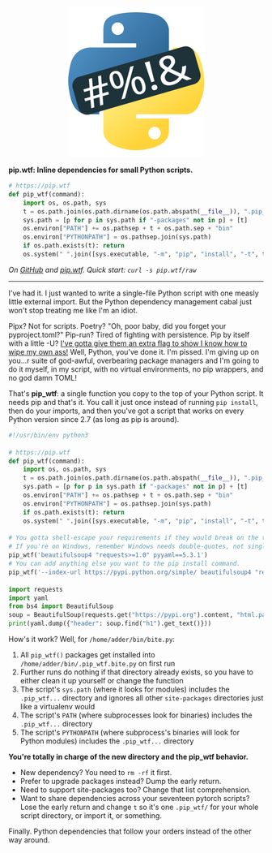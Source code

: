 <center><img src="/favicon.png"></center>

**pip.wtf: Inline dependencies for small Python scripts.**

<!-- MARKDOWN-AUTO-DOCS:START (CODE:src=./pip_wtf.py&lines=3-11) -->
<!-- The below code snippet is automatically added from ./pip_wtf.py -->
```py
# https://pip.wtf
def pip_wtf(command):
    import os, os.path, sys
    t = os.path.join(os.path.dirname(os.path.abspath(__file__)), ".pip_wtf." + os.path.basename(__file__))
    sys.path = [p for p in sys.path if "-packages" not in p] + [t]
    os.environ["PATH"] += os.pathsep + t + os.path.sep + "bin"
    os.environ["PYTHONPATH"] = os.pathsep.join(sys.path)
    if os.path.exists(t): return
    os.system(" ".join([sys.executable, "-m", "pip", "install", "-t", t, command]))
```
<!-- MARKDOWN-AUTO-DOCS:END -->

*On [GitHub](https://github.com/sabslikesobs/pip.wtf) and [pip.wtf](https://pip.wtf). Quick start: `curl -s pip.wtf/raw`*

* * *

I've had it. I just wanted to write a single-file Python script with one measly little external import. But the Python dependency management cabal just won't stop treating me like I'm an idiot.

Pipx? Not for scripts. Poetry? "Oh, poor baby, did you forget your pyproject.toml?" Pip-run? Tired of fighting with persistence. Pip by itself with a little -U? [I've gotta give them an extra flag to show I know how to wipe my own ass!](https://peps.python.org/pep-0668/) Well, Python, you've done it. I'm pissed. I'm giving up on you...r suite of god-awful, overbearing package managers and I'm going to do it myself, in my script, with no virtual environments, no pip wrappers, and no god damn TOML!

That's **pip_wtf**: a single function you copy to the top of your Python
script. It needs pip and that's it. You call it just once instead of running
`pip install`, then do your imports, and then you've got a script that works on
every Python version since 2.7 (as long as pip is around).

<!-- MARKDOWN-AUTO-DOCS:START (CODE:src=./pip_wtf.py) -->
<!-- The below code snippet is automatically added from ./pip_wtf.py -->
```py
#!/usr/bin/env python3

# https://pip.wtf
def pip_wtf(command):
    import os, os.path, sys
    t = os.path.join(os.path.dirname(os.path.abspath(__file__)), ".pip_wtf." + os.path.basename(__file__))
    sys.path = [p for p in sys.path if "-packages" not in p] + [t]
    os.environ["PATH"] += os.pathsep + t + os.path.sep + "bin"
    os.environ["PYTHONPATH"] = os.pathsep.join(sys.path)
    if os.path.exists(t): return
    os.system(" ".join([sys.executable, "-m", "pip", "install", "-t", t, command]))

# You gotta shell-escape your requirements if they would break on the terminal.
# If you're on Windows, remember Windows needs double-quotes, not single.
pip_wtf('beautifulsoup4 "requests>=1.0" pyyaml==5.3.1')
# You can add anything else you want to the pip install command.
pip_wtf('--index-url https://pypi.python.org/simple/ beautifulsoup4 "requests>=1.0" pyyaml')

import requests
import yaml
from bs4 import BeautifulSoup
soup = BeautifulSoup(requests.get("https://pypi.org").content, "html.parser")
print(yaml.dump({"header": soup.find("h1").get_text()}))
```
<!-- MARKDOWN-AUTO-DOCS:END -->

How's it work? Well, for `/home/adder/bin/bite.py`:

1. All `pip_wtf()` packages get installed into `/home/adder/bin/.pip_wtf.bite.py` on first run
2. Further runs do nothing if that directory already exists, so you have to either clean it up yourself or change the function
3. The script's `sys.path` (where it looks for modules) includes the `.pip_wtf...` directory and ignores all other `site-packages` directories just like a virtualenv would
4. The script's `PATH` (where subprocesses look for binaries) includes the `.pip_wtf...` directory
5. The script's `PYTHONPATH` (where subprocess's binaries will look for Python modules) includes the `.pip_wtf...` directory

**You're totally in charge of the new directory and the pip_wtf behavior.**

- New dependency? You need to `rm -rf` it first.
- Prefer to upgrade packages instead? Dump the early return.
- Need to support site-packages too? Change that list comprehension.
- Want to share dependencies across your seventeen pytorch scripts? Lose the early return and change `t` so it's one `.pip_wtf/` for your whole script directory, or import it, or something.

Finally. Python dependencies that follow your orders instead of the other way around.
